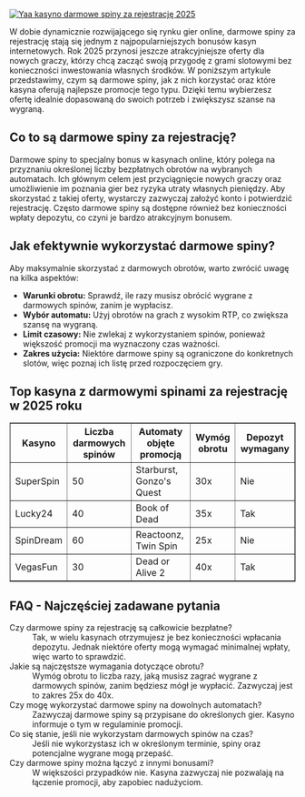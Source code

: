 [![Yaa kasyno darmowe spiny za rejestrację 2025](https://123-caf.pages.dev/gitsignup.png)](https://vrmoo.ru/Bt82HjjY)

<p>W dobie dynamicznie rozwijającego się rynku gier online, darmowe spiny za rejestrację stają się jednym z najpopularniejszych bonusów kasyn internetowych. Rok 2025 przynosi jeszcze atrakcyjniejsze oferty dla nowych graczy, którzy chcą zacząć swoją przygodę z grami slotowymi bez konieczności inwestowania własnych środków. W poniższym artykule przedstawimy, czym są darmowe spiny, jak z nich korzystać oraz które kasyna oferują najlepsze promocje tego typu. Dzięki temu wybierzesz ofertę idealnie dopasowaną do swoich potrzeb i zwiększysz szanse na wygraną.</p>  <h2>Co to są darmowe spiny za rejestrację?</h2> <p>Darmowe spiny to specjalny bonus w kasynach online, który polega na przyznaniu określonej liczby bezpłatnych obrotów na wybranych automatach. Ich głównym celem jest przyciągnięcie nowych graczy oraz umożliwienie im poznania gier bez ryzyka utraty własnych pieniędzy. Aby skorzystać z takiej oferty, wystarczy zazwyczaj założyć konto i potwierdzić rejestrację. Często darmowe spiny są dostępne również bez konieczności wpłaty depozytu, co czyni je bardzo atrakcyjnym bonusem.</p>  <h2>Jak efektywnie wykorzystać darmowe spiny?</h2> <p>Aby maksymalnie skorzystać z darmowych obrotów, warto zwrócić uwagę na kilka aspektów:</p> <ul>   <li><strong>Warunki obrotu:</strong> Sprawdź, ile razy musisz obrócić wygrane z darmowych spinów, zanim je wypłacisz.</li>   <li><strong>Wybór automatu:</strong> Użyj obrotów na grach z wysokim RTP, co zwiększa szansę na wygraną.</li>   <li><strong>Limit czasowy:</strong> Nie zwlekaj z wykorzystaniem spinów, ponieważ większość promocji ma wyznaczony czas ważności.</li>   <li><strong>Zakres użycia:</strong> Niektóre darmowe spiny są ograniczone do konkretnych slotów, więc poznaj ich listę przed rozpoczęciem gry.</li> </ul>  <h2>Top kasyna z darmowymi spinami za rejestrację w 2025 roku</h2> <table border="1" cellpadding="8" cellspacing="0">   <thead>     <tr>       <th>Kasyno</th>       <th>Liczba darmowych spinów</th>       <th>Automaty objęte promocją</th>       <th>Wymóg obrotu</th>       <th>Depozyt wymagany</th>     </tr>   </thead>   <tbody>     <tr>       <td>SuperSpin</td>       <td>50</td>       <td>Starburst, Gonzo's Quest</td>       <td>30x</td>       <td>Nie</td>     </tr>     <tr>       <td>Lucky24</td>       <td>40</td>       <td>Book of Dead</td>       <td>35x</td>       <td>Tak</td>     </tr>     <tr>       <td>SpinDream</td>       <td>60</td>       <td>Reactoonz, Twin Spin</td>       <td>25x</td>       <td>Nie</td>     </tr>     <tr>       <td>VegasFun</td>       <td>30</td>       <td>Dead or Alive 2</td>       <td>40x</td>       <td>Tak</td>     </tr>   </tbody> </table>  <h2>FAQ - Najczęściej zadawane pytania</h2> <dl>   <dt>Czy darmowe spiny za rejestrację są całkowicie bezpłatne?</dt>   <dd>Tak, w wielu kasynach otrzymujesz je bez konieczności wpłacania depozytu. Jednak niektóre oferty mogą wymagać minimalnej wpłaty, więc warto to sprawdzić.</dd>    <dt>Jakie są najczęstsze wymagania dotyczące obrotu?</dt>   <dd>Wymóg obrotu to liczba razy, jaką musisz zagrać wygrane z darmowych spinów, zanim będziesz mógł je wypłacić. Zazwyczaj jest to zakres 25x do 40x.</dd>    <dt>Czy mogę wykorzystać darmowe spiny na dowolnych automatach?</dt>   <dd>Zazwyczaj darmowe spiny są przypisane do określonych gier. Kasyno informuje o tym w regulaminie promocji.</dd>    <dt>Co się stanie, jeśli nie wykorzystam darmowych spinów na czas?</dt>   <dd>Jeśli nie wykorzystasz ich w określonym terminie, spiny oraz potencjalne wygrane mogą przepaść.</dd>    <dt>Czy darmowe spiny można łączyć z innymi bonusami?</dt>   <dd>W większości przypadków nie. Kasyna zazwyczaj nie pozwalają na łączenie promocji, aby zapobiec nadużyciom.</dd> </dl>